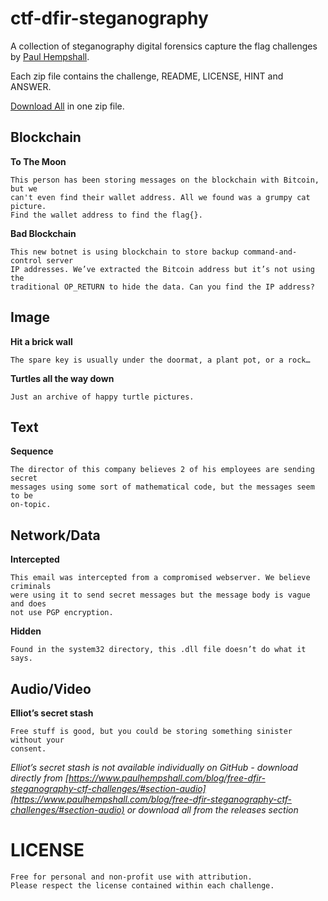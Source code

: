 # ctf-dfir-steganography
A collection of steganography digital forensics capture the flag challenges by [Paul Hempshall](https://www.paulhempshall.com/blog/free-dfir-steganography-ctf-challenges/).

Each zip file contains the challenge, README, LICENSE, HINT and ANSWER.

[Download All](https://github.com/phempshall/ctf-dfir-steganography/releases/download/release/CTFs.zip) in one zip file.

## Blockchain

**To The Moon**

```
This person has been storing messages on the blockchain with Bitcoin, but we 
can't even find their wallet address. All we found was a grumpy cat picture. 
Find the wallet address to find the flag{}.
```

**Bad Blockchain**

```
This new botnet is using blockchain to store backup command-and-control server 
IP addresses. We’ve extracted the Bitcoin address but it’s not using the 
traditional OP_RETURN to hide the data. Can you find the IP address?
```


## Image

**Hit a brick wall**

```
The spare key is usually under the doormat, a plant pot, or a rock…
```

**Turtles all the way down**

```
Just an archive of happy turtle pictures.
```

## Text

**Sequence**

```
The director of this company believes 2 of his employees are sending secret 
messages using some sort of mathematical code, but the messages seem to be 
on-topic.
```


## Network/Data

**Intercepted**

```
This email was intercepted from a compromised webserver. We believe criminals 
were using it to send secret messages but the message body is vague and does 
not use PGP encryption.
```

**Hidden**

```
Found in the system32 directory, this .dll file doesn’t do what it says.
```

## Audio/Video

**Elliot’s secret stash** 

```
Free stuff is good, but you could be storing something sinister without your 
consent.
```

*Elliot’s secret stash is not available individually on GitHub - download directly from [https://www.paulhempshall.com/blog/free-dfir-steganography-ctf-challenges/#section-audio](https://www.paulhempshall.com/blog/free-dfir-steganography-ctf-challenges/#section-audio) or download all from the releases section*


# LICENSE

```
Free for personal and non-profit use with attribution. 
Please respect the license contained within each challenge.
```
